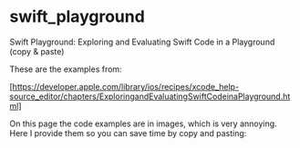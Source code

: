 # swift_playground
Swift Playground: Exploring and Evaluating Swift Code in a Playground (copy &amp; paste)

These are the examples from:

[https://developer.apple.com/library/ios/recipes/xcode_help-source_editor/chapters/ExploringandEvaluatingSwiftCodeinaPlayground.html]

On this page the code examples are in images, which is very annoying.
Here I provide them so you can save time by copy and pasting:




